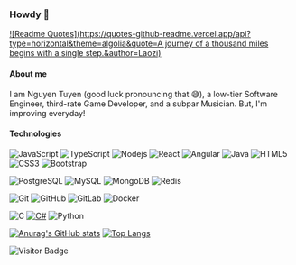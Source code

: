 ### Howdy 👋
[![Readme Quotes](https://quotes-github-readme.vercel.app/api?type=horizontal&theme=algolia&quote=A journey of a thousand miles begins with a single step.&author=Laozi)](https://github.com/piyushsuthar/github-readme-quotes)

#### About me
I am Nguyen Tuyen (good luck pronouncing that 😅), a low-tier Software Engineer, third-rate Game Developer, and a subpar Musician.
But, I'm improving everyday!

#### Technologies

![JavaScript](https://img.shields.io/badge/-JavaScript-black?style=flat-square&logo=javascript)
![TypeScript](https://img.shields.io/badge/-TypeScript-007ACC?style=flat-square&logo=typescript)
![Nodejs](https://img.shields.io/badge/-Nodejs-black?style=flat-square&logo=Node.js)
![React](https://img.shields.io/badge/-React-black?style=flat-square&logo=react)
![Angular](https://img.shields.io/badge/-Angular-black?style=flat-square&logo=angular)
![Java](https://img.shields.io/badge/-java-E34A86?style=flat-square&logo=java)
![HTML5](https://img.shields.io/badge/-HTML5-E34F26?style=flat-square&logo=html5&logoColor=white)
![CSS3](https://img.shields.io/badge/-CSS3-1572B6?style=flat-square&logo=css3)
![Bootstrap](https://img.shields.io/badge/-Bootstrap-563D7C?style=flat-square&logo=bootstrap)

![PostgreSQL](https://img.shields.io/badge/-PostgreSQL-336791?style=flat-square&logo=postgresql)
![MySQL](https://img.shields.io/badge/-MySQL-black?style=flat-square&logo=mysql)
![MongoDB](https://img.shields.io/badge/-MongoDB-black?style=flat-square&logo=mongodb)
![Redis](https://img.shields.io/badge/-Redis-black?style=flat-square&logo=Redis)

![Git](https://img.shields.io/badge/-Git-black?style=flat-square&logo=git)
![GitHub](https://img.shields.io/badge/-GitHub-181717?style=flat-square&logo=github)
![GitLab](https://img.shields.io/badge/-GitLab-FCA121?style=flat-square&logo=gitlab)
![Docker](https://img.shields.io/badge/-Docker-black?style=flat-square&logo=docker)

![C](https://img.shields.io/badge/-C-00599C?style=flat-square&logo=c)
[![C#](https://custom-icon-badges.demolab.com/badge/C%23-%23239120.svg?logo=cshrp&logoColor=white)](#)
![Python](https://img.shields.io/badge/-Python-black?style=flat-square&logo=Python)

[![Anurag's GitHub stats](https://github-readme-stats.vercel.app/api?username=cuche2003&show_icons=true&theme=algolia)](https://github.com/anuraghazra/github-readme-stats)
[![Top Langs](https://github-readme-stats.vercel.app/api/top-langs/?username=cuche2003&theme=algolia&layout=compact)](https://github.com/anuraghazra/github-readme-stats)


![Visitor Badge](https://visitor-badge.laobi.icu/badge?page_id=cuche2003.cuche2003)
